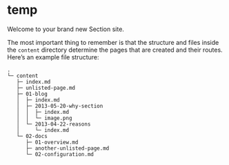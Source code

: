 # temp

Welcome to your brand new Section site.

The most important thing to remember is that the structure and files inside the `content` directory determine the pages that are created and their routes. Here’s an example file structure:

```plain
.
└─ content
   ├─ index.md
   ├─ unlisted-page.md
   ├─ 01-blog
   │  ├─ index.md
   │  ├─ 2013-05-20-why-section
   │  │  ├─ index.md
   │  │  └─ image.png
   │  └─ 2013-04-22-reasons
   │     └─ index.md
   └─ 02-docs
      ├─ 01-overview.md
      ├─ another-unlisted-page.md
      └─ 02-configuration.md
```
